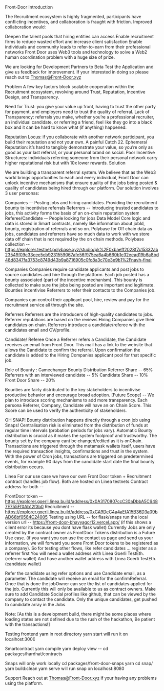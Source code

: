 Front-Door
Introduction

The Recruitment ecosystem is highly fragmented, participants have conflicting incentives, and collaboration is fraught with friction. Improved collaboration would:

Deepen the talent pools that hiring entities can access
Enable recruitment firms to reduce wasted effort and increase client satisfaction
Enable individuals and community leads to refer-to-earn from their professional networks Front Door uses Web3 tools and technology to solve a Web2 human coordination problem with a huge size of prize.

We are looking for Development Partners to Beta Test the Application and give us feedback for improvement. If your interested in doing so please reach out to Thomas@Front-Door.xyz

Problem
A few key factors block scalable cooperation within the Recruitment ecosystem, revolving around Trust, Reputation, Incentive Design, and Transparency.

Need for Trust: you give your value up front, having to trust the other party for payment, and employers need to trust the quality of referral.
Lack of Transparency: referrals you make, whether you’re a professional recruiter, an individual candidate, or referring a friend, feel like they go into a black box and it can be hard to know what (if anything) happened.

Reputation Locus: if you collaborate with another network participant, you build their reputation and not your own. A painful Catch 22.
Ephemeral Reputation: it’s hard to tangibly demonstrate your value, so you’re only as good as your last referral, or your personal brand on social.
Poor Incentive Structures: individuals referring someone from their personal network carry higher reputational risk but with 10x lower rewards.
Solution

We are building a transparent referral system. We believe that as the Web3 world brings opportunities to each and every individual, Front Door can unlock incentive mechanisms that ensure quality of the jobs being posted & quality of candidates being hired through our platform. Our solution involves 3 user personas:

Companies -- Posting jobs and hiring candidates. Providing the recruitment bounty to incentivise referrals
Referrers -- Introducing trusted candidates to jobs, this activity forms the basis of an on-chain reputation system
Referee/Candidate -- People looking for jobs
Data Model
Core logic and data is stored in Smart contracts, namely like information about jobId, bounty, registration of referrals and so on. Polybase for Off chain data as jobs, candidates and referrers have so much data to work with we store data off chain that is not required by the on chain methods. Polybase collection -- https://explorer.testnet.polybase.xyz/studio/pk%2F0xbaeff2028f7c15332ab23549f09c33eee5cb9231559067afe56f975ea6a4b660b1e32eead19b6a8bd48d8347fa3753c8749d43b9a8716905c0fc8a3c70e3e9b1%2Fnavh-final

Companies
Companies require candidate applicants and post jobs to source candidates and hire through the platform. Each job posted has a bounty associated (part of the incentive mechanism). This bounty is collected to make sure the jobs being posted are important and legitimate. Bounties incentivise Referrers to refer their contacts to the Companies job.

Companies can control their applicant pool, hire, review and pay for the recruitment service all through the site.

Referrers
Referrers are the introducers of high-quality candidates to jobs. Referrer reputations are based on the reviews Hiring Companies give their candidates on chain. Referrers introduce a candidate/referee with the candidates email and CV/profile.

Candidate/ Referee
Once a Referrer refers a Candidate, the Candidate receives an email from Front Door. This mail has a link to the website that allows the Candidate to confirm the referral. Upon confirmation the candidate is added to the Hiring Companies applicant pool for that specific job.

Role of Bounty : Gamechanger
Bounty Distribution
Referrer Share -- 65%
Referrers with an interviewed candidate -- 5%
Candidate Share -- 10%
Front Door Share -- 20%

Bounties are fairly distributed to the key stakeholders to incentivise productive behavior and encourage broad adoption. [Future Scope] -- We plan to introduce scoring mechanisms to add more transparency. Each persona Referrer, Company, Candidate will have an on Chain Score. This Score can be used to verify the authenticity of stakeholders.

OH SNAP!
Bounty distribution happens directly through a cron job using Snaps! Centralisation risk is eliminated from the distribution of funds at regular time intervals (probation periods for jobs vary). Automatic Bounty distribution is crucial as it makes the system foolproof and trustworthy. The bounty set by the company cant be changed/edited as it is onChain. Transactions are triggered through the metamask wallets itself, users have the required transaction insights, confirmations and trust in the system. With the power of Cron jobs, transactions are triggered on predetermined events, for example 90 days from the candidate start date the final bounty distribution occurs.

Linea
For our use case we have our own Front Door token + Recruitment contract (handles job flow). Both are hosted on Linea testnets Contract address for both --

FrontDoor token -- https://explorer.goerli.linea.build/address/0x0A3170807ccC30aDbbA5C6487E755Ff0Ab12f3b0
Recruitment -- https://explorer.goerli.linea.build/address/0xCA9DeC4a4aEfA15B36D3a09bAD66bf0564C24005
Testing using URL -- for flask/snaps run the local version
url -- https://front-door-bhavyagor12.vercel.app/ (if this shows a client error its because you dont have flask wallet) Currently Jobs are only created by the contract owner as FrontDoor Tokens distribution is a Future Use case. (if you want you can use the contact us page and send us your information, we will forward you some Front Door tokens to be registered as a company). So for testing other flows, like refer candidates ... register as a referrer first You will need a wallet address with Linea Goerli TestEth. (referrer wallet) And have another wallet address with Linea Goerli TestEth. (candidate wallet)

Refer the candidate using refer options and use Candidate email, as a parameter. The candidate will receive an email for the confirmReferral. Once that is done the jobOwner can see the list of candidates applied for the job. Currently this will only be available to us as contract owners. Make sure to add Candidate Social profiles like github, that can be viewed by the company to contact the candidate. Only the unique candidates, get pushed to candidate array in the Jobs

Note: [As this is a development build, there might be some places where loading states are not defined due to the rush of the hackathon, Be patient with the transactions!]

Testing frontend
yarn in root directory yarn start will run it on localhost:3000

Smartcontract
yarn compile yarn deploy view -- cd packages/hardhat/contracts

Snaps will only work locally
cd packages/front-door-snaps yarn cd snap/ yarn build:clean yarn serve will run snap on localhost:8080

Support
Reach out at Thomas@Front-Door.xyz if your having any problems using the platform.

